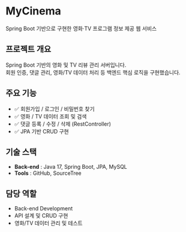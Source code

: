 # MyCinema
Spring Boot 기반으로 구현한 영화·TV 프로그램 정보 제공 웹 서비스

## 프로젝트 개요
Spring Boot 기반의 영화 및 TV 리뷰 관리 서버입니다.  
회원 인증, 댓글 관리, 영화/TV 데이터 처리 등 백엔드 핵심 로직을 구현했습니다.

## 주요 기능
- ✅ 회원가입 / 로그인 / 비밀번호 찾기  
- ✅ 영화 / TV 데이터 조회 및 검색  
- ✅ 댓글 등록 / 수정 / 삭제 (RestController)  
- ✅ JPA 기반 CRUD 구현  

## 기술 스택
- **Back-end** : Java 17, Spring Boot, JPA, MySQL  
- **Tools** : GitHub, SourceTree  

## 담당 역할
- Back-end Development  
- API 설계 및 CRUD 구현  
- 영화/TV 데이터 관리 및 테스트
